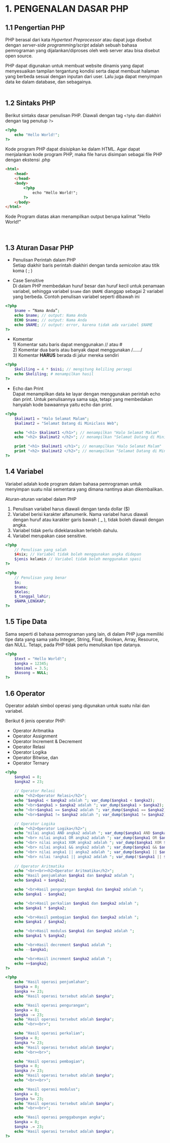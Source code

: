 # 1. PENGENALAN DASAR PHP

## 1.1 Pengertian PHP
PHP berasal dari kata <i>Hypertext Preprocessor</i> atau dapat juga disebut dengan <i>server-side programming/script</i> adalah sebuah bahasa pemrograman yang dijalankan/diproses oleh web server atau bisa disebut open source.

PHP dapat digunakan untuk membuat website dinamis yang dapat menyesuaikan tampilan tergantung kondisi serta dapat membuat halaman yang berbeda sesuai dengan inputan dari user. Lalu juga dapat menyimpan data ke dalam database, dan sebagainya.
<br>
<br>

## 1.2 Sintaks PHP
Berikut sintaks dasar penulisan PHP. Diawali dengan tag `<?php` dan diakhiri dengan tag penutup `?>`
``` PHP
<?php
    echo "Hello World!";
?>
```

Kode program PHP dapat disisipkan ke dalam HTML. Agar dapat menjalankan kode program PHP, maka file harus disimpan sebagai file PHP dengan ekstensi .php
``` HTML
<html>
    <head>
    </head>
    <body>
        <?php
            echo "Hello World!";
        ?>
    </body>
</html>
```
Kode Program diatas akan menampilkan output berupa kalimat "Hello World!"

<br>

## 1.3 Aturan Dasar PHP

- Penulisan Perintah dalam PHP
<br>Setiap diakhir baris perintah diakhiri dengan tanda _semicolon_ atau titik koma ( ; )

- Case Sensitive
<br> Di dalam PHP membedakan huruf besar dan huruf kecil untuk penamaan variabel, sehingga variabel ```$name``` dan ```$NAME``` dianggap sebagai 2 variabel yang berbeda. Contoh penulisan variabel seperti dibawah ini
``` PHP
<?php
    $name = “Nama Anda”;
    echo $name; // output: Nama Anda
    ECHO $name; // output: Nama Anda
    echo $NAME; // output: error, karena tidak ada variabel $NAME
?>
```
- Komentar
<br> 1) Komentar satu baris dapat menggunakan // atau #
<br> 2) Komentar dua baris atau banyak dapat menggunakan /*……*/
<br> 3) Komentar <b>HARUS</b> berada di jalur mereka sendiri
``` PHP
<?php
    $keliling = 4 * $sisi; // mengitung keliling persegi
    echo $keliling; # menampilkan hasil
?>
```
- Echo dan Print
<br> Dapat menampilkan data ke layar dengan menggunakan perintah echo dan print. Untuk penulisannya sama saja, tetapi yang membedakan hanyalah kode bawaannya yaitu echo dan print.
``` PHP
<?php
    $kalimat1 = "Halo Selamat Malam";
    $kalimat2 = "Selamat Datang di Miniclass Web";

    echo "<h1> $kalimat1 </h1>"; // menampilkan "Halo Selamat Malam"
    echo "<h2> $kalimat2 </h2>"; // menampilkan "Selamat Datang di Miniclass Web"

    print "<h1> $kalimat1 </h1>"; // menampilkan "Halo Selamat Malam"
    print "<h2> $kalimat2 </h2>"; // menampilkan "Selamat Datang di Miniclass Web"
?>
```

## 1.4 Variabel
Variabel adalah kode program dalam bahasa pemrograman untuk menyimpan suatu nilai sementara yang dimana nantinya akan dikembalikan.

Aturan-aturan variabel dalam PHP
1. Penulisan variabel harus diawali dengan tanda dollar ($)
2. Variabel berisi karakter alfanumerik. Nama variabel harus diawali dengan huruf atau karakter garis bawah ( _ ), tidak boleh diawali dengan angka.
3. Variabel tidak perlu dideklarasikan terlebih dahulu.
4. Variabel merupakan case sensitive.
``` PHP
<?php
    // Penulisan yang salah
    $4six; // Variabel tidak boleh menggunakan angka didepan
    $jenis kelamin // Variabel tidak boleh menggunakan spasi
?>
```
``` PHP
<?php
    // Penulisan yang benar
    $a;
    $nama;
    $Kelas;
    $_tanggal_lahir;
    $NAMA_LENGKAP;
?>
```

## 1.5 Tipe Data
Sama seperti di bahasa pemrograman yang lain, di dalam PHP juga memiliki tipe data yang sama yaitu Integer, String, Float, Boolean, Array, Resource, dan NULL. Tetapi, pada PHP tidak perlu menuliskan tipe datanya.
``` PHP
<?php
    $text = "Hello World!";
    $angka = 12345;
    $desimal = 3.5;
    $kosong = NULL;
?>
```

## 1.6 Operator
Operator adalah simbol operasi yang digunakan untuk suatu nilai dan variabel.

Berikut 6 jenis operator PHP:
- Operator Aritmatika
- Operator Assignment
- Operator Increment & Decrement
- Operator Relasi
- Operator Logika
- Operator Bitwise, dan
- Operator Ternary
``` PHP
<?php
    $angka1 = 8;
    $angka2 = 23;
    
    // Operator Relasi
    echo "<h2>Operator Relasi</h2>";
    echo "$angka1 < $angka2 adalah "; var_dump($angka1 < $angka2);
    echo "<br>$angka1 > $angka2 adalah "; var_dump($angka1 > $angka2);
    echo "<br>$angka1 == $angka2 adalah "; var_dump($angka1 == $angka2);
    echo "<br>$angka1 != $angka2 adalah "; var_dump($angka1 != $angka2);

    // Operator Logika
    echo "<h2>Operator Logika</h2>";
    echo "nilai angka1 AND angka2 adalah "; var_dump($angka1 AND $angka2);
    echo "<br> nilai angka1 OR angka2 adalah "; var_dump($angka1 OR $angka2);
    echo "<br> nilai angka1 XOR angka2 adalah "; var_dump($angka1 XOR $angka2);
    echo "<br> nilai angka1 && angka2 adalah "; var_dump($angka1 && $angka2);
    echo "<br> nilai angka1 || angka2 adalah "; var_dump($angka1 || $angka2);
    echo "<br> nilai !angka1 || angka2 adalah "; var_dump(!$angka1 || $angka2);
    
    // Operator Aritmatika
    echo "<br><br><h2>Operator Aritmatika</h2>";
    echo "Hasil penjumlahan $angka1 dan $angka2 adalah ";
    echo $angka1 + $angka2;

    echo "<br>Hasil pengurangan $angka1 dan $angka2 adalah ";
    echo $angka1 - $angka2;

    echo "<br>Hasil perkalian $angka1 dan $angka2 adalah ";
    echo $angka1 * $angka2;

    echo "<br>Hasil pembagian $angka1 dan $angka2 adalah ";
    echo $angka1 / $angka2;

    echo "<br>Hasil modulus $angka1 dan $angka2 adalah ";
    echo $angka1 % $angka2;

    echo "<br>Hasil decrement $angka1 adalah ";
    echo --$angka1;

    echo "<br>Hasil increment $angka2 adalah ";
    echo ++$angka2;
?>
```
``` PHP
<?php
    echo "Hasil operasi penjumlahan";
    $angka = 8;
    $angka += 23;
    echo "Hasil operasi tersebut adalah $angka";

    echo "Hasil operasi pengurangan";
    $angka = 8;
    $angka -= 23;
    echo "Hasil operasi tersebut adalah $angka";
    echo "<br><br>";

    echo "Hasil operasi perkalian";
    $angka = 8;
    $angka *= 23;
    echo "Hasil operasi tersebut adalah $angka";
    echo "<br><br>";

    echo "Hasil operasi pembagian";
    $angka = 8;
    $angka /= 23;
    echo "Hasil operasi tersebut adalah $angka";
    echo "<br><br>";

    echo "Hasil operasi modulus";
    $angka = 8;
    $angka %= 23;
    echo "Hasil operasi tersebut adalah $angka";
    echo "<br><br>";

    echo "Hasil operasi penggabungan angka";
    $angka = 8;
    $angka .= 23;
    echo "Hasil operasi tersebut adalah $angka";
?>
```